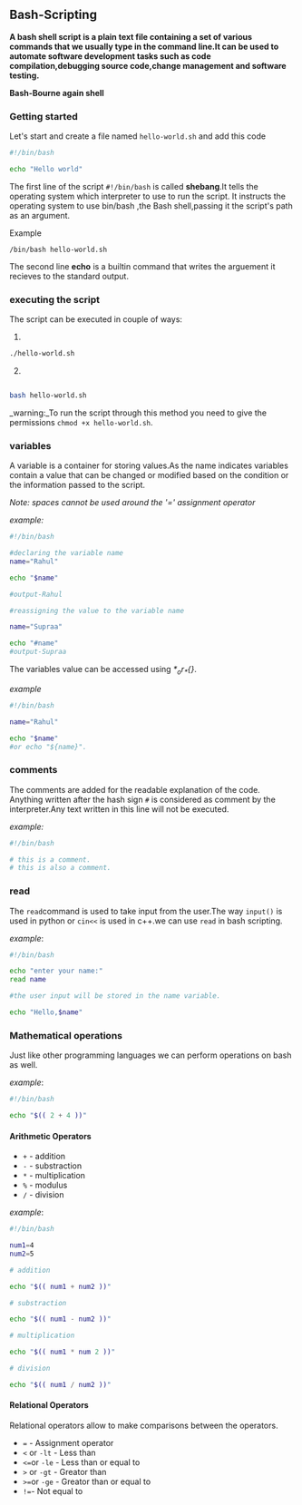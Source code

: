 ## Bash-Scripting

**A bash shell script is a plain text file containing a set of various commands that we usually type in the command line.It can be used to
automate software development tasks such as code compilation,debugging source code,change management and software testing.**

**Bash-Bourne again shell**

### Getting started

Let's start and create a file named `hello-world.sh` and add this code 

```bash
#!/bin/bash

echo "Hello world"
```

The first line of the script `#!/bin/bash` is called **shebang**.It tells the operating system which interpreter to use to run the script.
It instructs the operating system to use bin/bash ,the Bash shell,passing it the script's path as an argument.

Example

`/bin/bash hello-world.sh`

The second line **echo** is a builtin command that writes the arguement it recieves to the standard output.

### executing the script

The script can be executed in couple of ways:

1.

```bash
./hello-world.sh
```

2. 

```bash

bash hello-world.sh
```

_warning:_To run the script through this method you need to give the permissions  `chmod +x hello-world.sh`.


### variables

A variable is a container for storing values.As the name indicates variables contain a value that can be changed or modified based on the condition or the information passed to the script.

_*Note*: spaces cannot be used around the '=' assignment operator_

_example:_

```bash
#!/bin/bash

#declaring the variable name
name="Rahul"

echo "$name"

#output-Rahul

#reassigning the value to the variable name

name="Supraa"

echo "#name"
#output-Supraa
```

The variables value can be accessed using _*$*_ or _*${}*_.

_example_

```bash
#!/bin/bash

name="Rahul"

echo "$name"
#or echo "${name}".
```

### comments

The comments are added for the readable explanation of the code.
Anything written after the hash sign `#` is considered as comment by the interpreter.Any text written in this line will not be executed.

_example:_

```bash
#!/bin/bash

# this is a comment.
# this is also a comment.

```

### read

The `read`command is used to take input from the user.The way `input()` is used in python or `cin<<` is used in c++.we can use `read` in bash scripting.

_example_:

```bash
#!/bin/bash

echo "enter your name:"
read name

#the user input will be stored in the name variable.

echo "Hello,$name"

```

### Mathematical operations

Just like other programming languages we can perform operations on bash as well.

_example_:

```bash
#!/bin/bash

echo "$(( 2 + 4 ))"

```

#### Arithmetic Operators
- `+` - addition
- `-` - substraction
- `*` - multiplication
- `%` - modulus
- `/` - division


_example_:

```bash
#!/bin/bash

num1=4
num2=5

# addition

echo "$(( num1 + num2 ))"

# substraction

echo "$(( num1 - num2 ))"

# multiplication

echo "$(( num1 * num 2 ))"

# division

echo "$(( num1 / num2 ))"

```

#### Relational Operators

Relational operators allow to make comparisons between the operators.

- `=` - Assignment operator
- `<` or `-lt` - Less than
- `<=`or `-le` - Less than or equal to
- `>` or `-gt` - Greator than
- `>=`or `-ge` - Greator than or equal to
- `!=`- Not equal to











